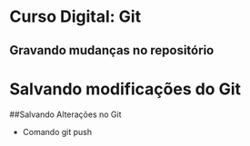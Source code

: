 # Curso Digital: Git
## Gravando mudanças no repositório
# Salvando modificações do  Git
##Salvando Alterações no  Git
* Comando git push